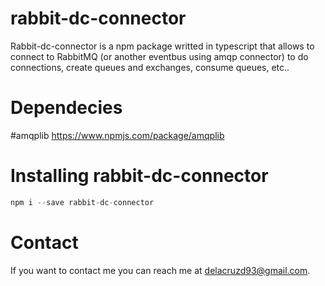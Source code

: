 # rabbit-dc-connector

Rabbit-dc-connector is a npm package writted in typescript that allows to connect to RabbitMQ (or another eventbus using amqp connector) to do connections, create queues and exchanges, consume queues, etc..

# Dependecies

#amqplib <https://www.npmjs.com/package/amqplib>

# Installing rabbit-dc-connector

```javascript
npm i --save rabbit-dc-connector
```

# Contact

If you want to contact me you can reach me at delacruzd93@gmail.com.
